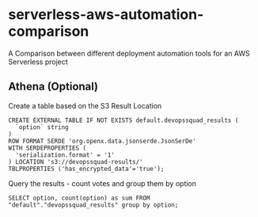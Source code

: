 # serverless-aws-automation-comparison
A Comparison between different deployment automation tools for an AWS Serverless project

## Athena (Optional)

Create a table based on the S3 Result Location
```
CREATE EXTERNAL TABLE IF NOT EXISTS default.devopssquad_results (
  `option` string
)
ROW FORMAT SERDE 'org.openx.data.jsonserde.JsonSerDe'
WITH SERDEPROPERTIES (
  'serialization.format' = '1'
) LOCATION 's3://devopssquad-results/'
TBLPROPERTIES ('has_encrypted_data'='true');
```

Query the results - count votes and group them by option
```
SELECT option, count(option) as sum FROM "default"."devopssquad_results" group by option;
```
